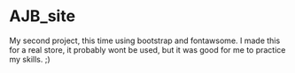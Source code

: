 # AJB_site
My second project, this time using bootstrap and fontawsome.
I made this for a real store, it probably wont be used, but it was good for me to practice my skills. ;) 

